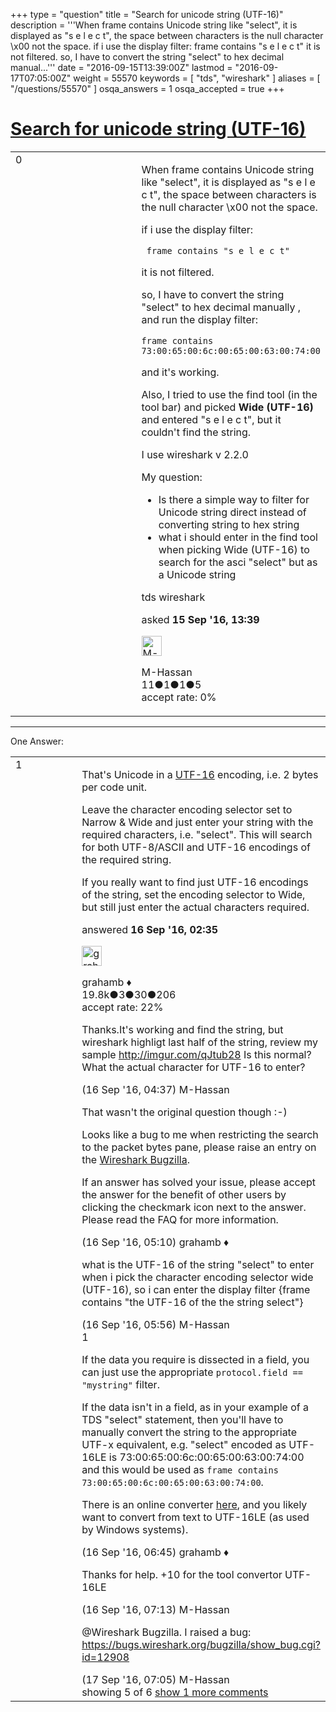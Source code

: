 +++
type = "question"
title = "Search for unicode string (UTF-16)"
description = '''When frame contains Unicode string like &quot;select&quot;, it is displayed as &quot;s e l e c t&quot;, the space between characters is the null character &#92;x00 not the space.  if i use the display filter:   frame contains &quot;s e l e c t&quot;  it is not filtered. so, I have to convert the string &quot;select&quot; to hex decimal manual...'''
date = "2016-09-15T13:39:00Z"
lastmod = "2016-09-17T07:05:00Z"
weight = 55570
keywords = [ "tds", "wireshark" ]
aliases = [ "/questions/55570" ]
osqa_answers = 1
osqa_accepted = true
+++

<div class="headNormal">

# [Search for unicode string (UTF-16)](/questions/55570/search-for-unicode-string-utf-16)

</div>

<div id="main-body">

<div id="askform">

<table id="question-table" style="width:100%;"><colgroup><col style="width: 50%" /><col style="width: 50%" /></colgroup><tbody><tr class="odd"><td style="width: 30px; vertical-align: top"><div class="vote-buttons"><span id="post-55570-upvote" class="ajax-command post-vote up" rel="nofollow" title="I like this post (click again to cancel)"> </span><div id="post-55570-score" class="post-score" title="current number of votes">0</div><span id="post-55570-downvote" class="ajax-command post-vote down" rel="nofollow" title="I dont like this post (click again to cancel)"> </span> <span id="favorite-mark" class="ajax-command favorite-mark" rel="nofollow" title="mark/unmark this question as favorite (click again to cancel)"> </span><div id="favorite-count" class="favorite-count"></div></div></td><td><div id="item-right"><div class="question-body"><p>When frame contains Unicode string like "select", it is displayed as "s e l e c t", the space between characters is the null character \x00 not the space.</p><p>if i use the display filter:</p><pre><code> frame contains &quot;s e l e c t&quot;</code></pre><p>it is not filtered.</p><p>so, I have to convert the string "select" to hex decimal manually , and run the display filter:</p><pre><code>frame contains 73:00:65:00:6c:00:65:00:63:00:74:00</code></pre><p>and it's working.</p><p>Also, I tried to use the find tool (in the tool bar) and picked <strong>Wide (UTF-16)</strong> and entered "s e l e c t", but it couldn't find the string.</p><p>I use wireshark v 2.2.0</p><p>My question:</p><ul><li>Is there a simple way to filter for Unicode string direct instead of converting string to hex string</li><li>what i should enter in the find tool when picking Wide (UTF-16) to search for the asci "select" but as a Unicode string</li></ul></div><div id="question-tags" class="tags-container tags"><span class="post-tag tag-link-tds" rel="tag" title="see questions tagged &#39;tds&#39;">tds</span> <span class="post-tag tag-link-wireshark" rel="tag" title="see questions tagged &#39;wireshark&#39;">wireshark</span></div><div id="question-controls" class="post-controls"></div><div class="post-update-info-container"><div class="post-update-info post-update-info-user"><p>asked <strong>15 Sep '16, 13:39</strong></p><img src="https://secure.gravatar.com/avatar/890d84c2eed009483d2d3bee584bfc31?s=32&amp;d=identicon&amp;r=g" class="gravatar" width="32" height="32" alt="M-Hassan&#39;s gravatar image" /><p><span>M-Hassan</span><br />
<span class="score" title="11 reputation points">11</span><span title="1 badges"><span class="badge1">●</span><span class="badgecount">1</span></span><span title="1 badges"><span class="silver">●</span><span class="badgecount">1</span></span><span title="5 badges"><span class="bronze">●</span><span class="badgecount">5</span></span><br />
<span class="accept_rate" title="Rate of the user&#39;s accepted answers">accept rate:</span> <span title="M-Hassan has no accepted answers">0%</span></p></div></div><div id="comments-container-55570" class="comments-container"></div><div id="comment-tools-55570" class="comment-tools"></div><div class="clear"></div><div id="comment-55570-form-container" class="comment-form-container"></div><div class="clear"></div></div></td></tr></tbody></table>

------------------------------------------------------------------------

<div class="tabBar">

<span id="sort-top"></span>

<div class="headQuestions">

One Answer:

</div>

</div>

<span id="55587"></span>

<div id="answer-container-55587" class="answer accepted-answer">

<table style="width:100%;"><colgroup><col style="width: 50%" /><col style="width: 50%" /></colgroup><tbody><tr class="odd"><td style="width: 30px; vertical-align: top"><div class="vote-buttons"><span id="post-55587-upvote" class="ajax-command post-vote up" rel="nofollow" title="I like this post (click again to cancel)"> </span><div id="post-55587-score" class="post-score" title="current number of votes">1</div><span id="post-55587-downvote" class="ajax-command post-vote down" rel="nofollow" title="I dont like this post (click again to cancel)"> </span> <span class="accept-answer on" rel="nofollow" title="M-Hassan has selected this answer as the correct answer"> </span></div></td><td><div class="item-right"><div class="answer-body"><p>That's Unicode in a <a href="https://en.wikipedia.org/wiki/UTF-16">UTF-16</a> encoding, i.e. 2 bytes per code unit.</p><p>Leave the character encoding selector set to Narrow &amp; Wide and just enter your string with the required characters, i.e. "select". This will search for both UTF-8/ASCII and UTF-16 encodings of the required string.<br />
</p><p>If you really want to find just UTF-16 encodings of the string, set the encoding selector to Wide, but still just enter the actual characters required.</p></div><div class="answer-controls post-controls"></div><div class="post-update-info-container"><div class="post-update-info post-update-info-user"><p>answered <strong>16 Sep '16, 02:35</strong></p><img src="https://secure.gravatar.com/avatar/d2a7e24ca66604c749c7c88c1da8ff78?s=32&amp;d=identicon&amp;r=g" class="gravatar" width="32" height="32" alt="grahamb&#39;s gravatar image" /><p><span>grahamb ♦</span><br />
<span class="score" title="19834 reputation points"><span>19.8k</span></span><span title="3 badges"><span class="badge1">●</span><span class="badgecount">3</span></span><span title="30 badges"><span class="silver">●</span><span class="badgecount">30</span></span><span title="206 badges"><span class="bronze">●</span><span class="badgecount">206</span></span><br />
<span class="accept_rate" title="Rate of the user&#39;s accepted answers">accept rate:</span> <span title="grahamb has 274 accepted answers">22%</span> </br></p></div></div><div id="comments-container-55587" class="comments-container"><span id="55590"></span><div id="comment-55590" class="comment"><div id="post-55590-score" class="comment-score"></div><div class="comment-text"><p>Thanks.It's working and find the string, but wireshark highligt last half of the string, review my sample <a href="http://imgur.com/qJtub28">http://imgur.com/qJtub28</a> Is this normal? What the actual character for UTF-16 to enter?</p></div><div id="comment-55590-info" class="comment-info"><span class="comment-age">(16 Sep '16, 04:37)</span> <span class="comment-user userinfo">M-Hassan</span></div></div><span id="55593"></span><div id="comment-55593" class="comment"><div id="post-55593-score" class="comment-score"></div><div class="comment-text"><p>That wasn't the original question though :-)</p><p>Looks like a bug to me when restricting the search to the packet bytes pane, please raise an entry on the <a href="https://bugs.wireshark.org">Wireshark Bugzilla</a>.</p><p>If an answer has solved your issue, please accept the answer for the benefit of other users by clicking the checkmark icon next to the answer. Please read the FAQ for more information.</p></div><div id="comment-55593-info" class="comment-info"><span class="comment-age">(16 Sep '16, 05:10)</span> <span class="comment-user userinfo">grahamb ♦</span></div></div><span id="55596"></span><div id="comment-55596" class="comment"><div id="post-55596-score" class="comment-score"></div><div class="comment-text"><p>what is the UTF-16 of the string "select" to enter when i pick the character encoding selector wide (UTF-16), so i can enter the display filter {frame contains "the UTF-16 of the the string select"}</p></div><div id="comment-55596-info" class="comment-info"><span class="comment-age">(16 Sep '16, 05:56)</span> <span class="comment-user userinfo">M-Hassan</span></div></div><span id="55597"></span><div id="comment-55597" class="comment"><div id="post-55597-score" class="comment-score">1</div><div class="comment-text"><p>If the data you require is dissected in a field, you can just use the appropriate <code>protocol.field == "mystring"</code> filter.</p><p>If the data isn't in a field, as in your example of a TDS "select" statement, then you'll have to manually convert the string to the appropriate UTF-x equivalent, e.g. "select" encoded as UTF-16LE is 73:00:65:00:6c:00:65:00:63:00:74:00 and this would be used as <code>frame contains 73:00:65:00:6c:00:65:00:63:00:74:00</code>.</p><p>There is an online converter <a href="http://www.mobilefish.com/services/latin_utf_base64_to_hex/latin_utf_base64_to_hex.php#text_hex_output">here</a>, and you likely want to convert from text to UTF-16LE (as used by Windows systems).</p></div><div id="comment-55597-info" class="comment-info"><span class="comment-age">(16 Sep '16, 06:45)</span> <span class="comment-user userinfo">grahamb ♦</span></div></div><span id="55598"></span><div id="comment-55598" class="comment"><div id="post-55598-score" class="comment-score"></div><div class="comment-text"><p>Thanks for help. +10 for the tool convertor UTF-16LE</p></div><div id="comment-55598-info" class="comment-info"><span class="comment-age">(16 Sep '16, 07:13)</span> <span class="comment-user userinfo">M-Hassan</span></div></div><span id="55619"></span><div id="comment-55619" class="comment not_top_scorer"><div id="post-55619-score" class="comment-score"></div><div class="comment-text"><p><span>@Wireshark</span> Bugzilla. I raised a bug: <a href="https://bugs.wireshark.org/bugzilla/show_bug.cgi?id=12908">https://bugs.wireshark.org/bugzilla/show_bug.cgi?id=12908</a></p></div><div id="comment-55619-info" class="comment-info"><span class="comment-age">(17 Sep '16, 07:05)</span> <span class="comment-user userinfo">M-Hassan</span></div></div></div><div id="comment-tools-55587" class="comment-tools"><span class="comments-showing"> showing 5 of 6 </span> <a href="#" class="show-all-comments-link">show 1 more comments</a></div><div class="clear"></div><div id="comment-55587-form-container" class="comment-form-container"></div><div class="clear"></div></div></td></tr></tbody></table>

</div>

<div class="paginator-container-left">

</div>

</div>

</div>


